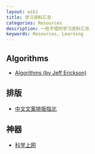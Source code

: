 ```yaml
---
layout: wiki
title: 学习资料汇总
categories: Resources
description: 一些不错的学习资料汇总
keywords: Resources, Learning
---
```


## Algorithms

* [Algorithms (by Jeff Erickson)](http://jeffe.cs.illinois.edu/teaching/algorithms/)



## 排版

* [中文文案排版指北](https://github.com/mzlogin/chinese-copywriting-guidelines)

## 神器

* [科学上网](https://github.com/bannedbook/fanqiang/wiki)

